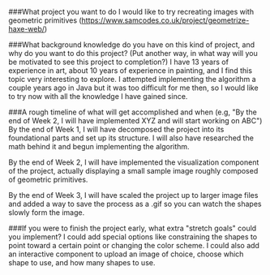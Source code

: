 



###What project you want to do
I would like to try recreating images with geometric primitives (https://www.samcodes.co.uk/project/geometrize-haxe-web/)

###What background knowledge do you have on this kind of project, and why do you want to do this project? (Put another way, in what way will you be motivated to see this project to completion?)
I have 13 years of experience in art, about 10 years of experience in painting, and I find this topic very interesting to explore. I attempted implementing the algorithm a couple years ago in Java but it was too difficult for me then, so I would like to try now with all the knowledge I have gained since.

###A rough timeline of what will get accomplished and when (e.g, "By the end of Week 2, I will have implemented XYZ and will start working on ABC")
By the end of Week 1, I will have decomposed the project into its foundational parts and set up its structure. I will also have researched the math behind it and begun implementing the algorithm.

By the end of Week 2, I will have implemented the visualization component of the project, actually displaying a small sample image roughly composed of geometric primitives.

By the end of Week 3, I will have scaled the project up to larger image files and added a way to save the process as a .gif so you can watch the shapes slowly form the image.

###If you were to finish the project early, what extra "stretch goals" could you implement?
I could add special options like constraining the shapes to point toward a certain point or changing the color scheme. I could also add an interactive component to upload an image of choice, choose which shape to use, and how many shapes to use.